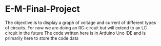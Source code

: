 # E-M-Final-Project
The objective is to display a graph of voltage and current of different types of circuits. For now we are doing an RC-circuit but will extend to an LC circuit in the future
The code written here is in Arduino Uno IDE and is primarily here to store the code data
